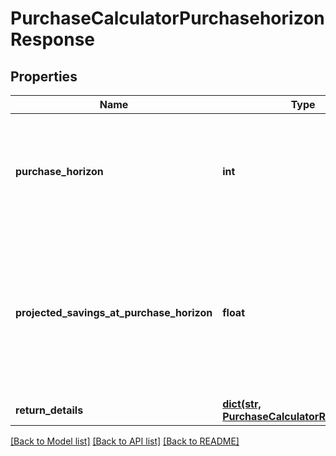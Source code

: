# PurchaseCalculatorPurchasehorizonResponse

## Properties
Name | Type | Description | Notes
------------ | ------------- | ------------- | -------------
**purchase_horizon** | **int** | The number of periods needed in order to meet the major purchase goal. | 
**projected_savings_at_purchase_horizon** | **float** | The total amount of savings that are projected to be available at the major purchase date, expressed in today’s dollars. | 
**return_details** | [**dict(str, PurchaseCalculatorReturnDetail)**](PurchaseCalculatorReturnDetail.md) |  | 

[[Back to Model list]](../README.md#documentation-for-models) [[Back to API list]](../README.md#documentation-for-api-endpoints) [[Back to README]](../README.md)


